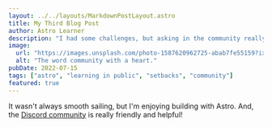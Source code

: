 ```yaml
---
layout: ../../layouts/MarkdownPostLayout.astro
title: My Third Blog Post
author: Astro Learner
description: "I had some challenges, but asking in the community really helped!"
image:
  url: "https://images.unsplash.com/photo-1587620962725-abab7fe55159?ixlib=rb-4.0.3&ixid=MnwxMjA3fDB8MHxwaG90by1wYWdlfHx8fGVufDB8fHx8&auto=format&fit=crop&w=1331&q=80"
  alt: "The word community with a heart."
pubDate: 2022-07-15
tags: ["astro", "learning in public", "setbacks", "community"]
featured: true
---
```


It wasn't always smooth sailing, but I'm enjoying building with Astro. And, the [Discord community](https://astro.build/chat) is really friendly and helpful!

